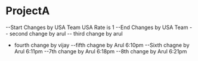 # ProjectA
--Start Changes by USA Team
USA Rate is 1
--End Changes by USA Team
-- second change by arul
-- third change by arul
- fourth change by vijay
--fifth chagne by Arul 6:10pm
--Sixth chagne by Arul 6:11pm
--7th change by Arul 6:18pm
--8th change by Arul 6:21pm
